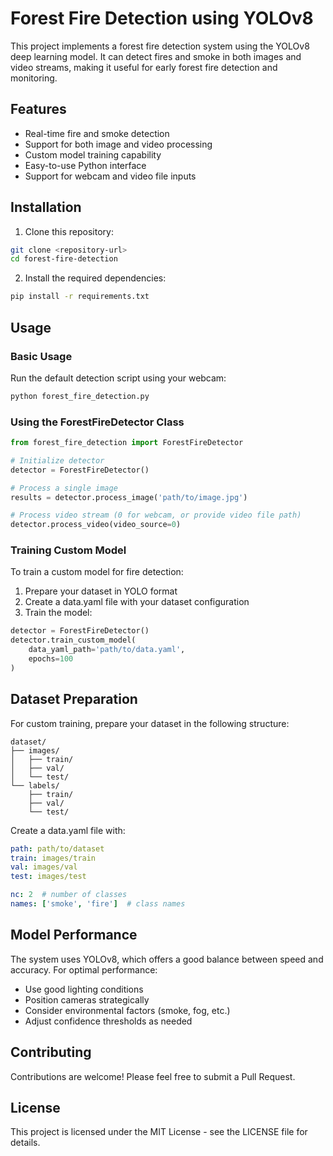# Forest Fire Detection using YOLOv8

This project implements a forest fire detection system using the YOLOv8 deep learning model. It can detect fires and smoke in both images and video streams, making it useful for early forest fire detection and monitoring.

## Features

- Real-time fire and smoke detection
- Support for both image and video processing
- Custom model training capability
- Easy-to-use Python interface
- Support for webcam and video file inputs

## Installation

1. Clone this repository:
```bash
git clone <repository-url>
cd forest-fire-detection
```

2. Install the required dependencies:
```bash
pip install -r requirements.txt
```

## Usage

### Basic Usage

Run the default detection script using your webcam:

```bash
python forest_fire_detection.py
```

### Using the ForestFireDetector Class

```python
from forest_fire_detection import ForestFireDetector

# Initialize detector
detector = ForestFireDetector()

# Process a single image
results = detector.process_image('path/to/image.jpg')

# Process video stream (0 for webcam, or provide video file path)
detector.process_video(video_source=0)
```

### Training Custom Model

To train a custom model for fire detection:

1. Prepare your dataset in YOLO format
2. Create a data.yaml file with your dataset configuration
3. Train the model:

```python
detector = ForestFireDetector()
detector.train_custom_model(
    data_yaml_path='path/to/data.yaml',
    epochs=100
)
```

## Dataset Preparation

For custom training, prepare your dataset in the following structure:

```
dataset/
├── images/
│   ├── train/
│   ├── val/
│   └── test/
└── labels/
    ├── train/
    ├── val/
    └── test/
```

Create a data.yaml file with:

```yaml
path: path/to/dataset
train: images/train
val: images/val
test: images/test

nc: 2  # number of classes
names: ['smoke', 'fire']  # class names
```

## Model Performance

The system uses YOLOv8, which offers a good balance between speed and accuracy. For optimal performance:

- Use good lighting conditions
- Position cameras strategically
- Consider environmental factors (smoke, fog, etc.)
- Adjust confidence thresholds as needed

## Contributing

Contributions are welcome! Please feel free to submit a Pull Request.

## License

This project is licensed under the MIT License - see the LICENSE file for details. 